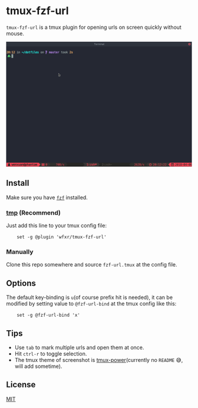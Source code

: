 # tmux-fzf-url

`tmux-fzf-url` is a tmux plugin for opening urls on screen quickly without mouse.

![screenshot](screenshot.gif)

## Install

Make sure you have [`fzf`](https://github.com/junegunn/fzf) installed.

### [tmp](https://github.com/tmux-plugins/tpm) (Recommend)

Just add this line to your tmux config file:

``` tmux
    set -g @plugin 'wfxr/tmux-fzf-url'
```

### Manually

Clone this repo somewhere and source `fzf-url.tmux` at the config file.

## Options

The default key-binding is `u`(of course prefix hit is needed), it can be modified by
setting value to `@fzf-url-bind` at the tmux config like this:

``` tmux
    set -g @fzf-url-bind 'x'
```

## Tips

- Use `tab` to mark multiple urls and open them at once.
- Hit `ctrl-r` to toggle selection.
- The tmux theme of screenshot is [tmux-power](https://github.com/wfxr/tmux-power)(currently no `README` :sweat_smile:, will add sometime).

## License

[MIT](LICENSE.txt)
